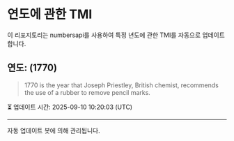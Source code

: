 
# 연도에 관한 TMI

이 리포지토리는 numbersapi를 사용하여 특정 년도에 관한 TMI를 자동으로 업데이트합니다.

## 연도: (1770)
> 1770 is the year that Joseph Priestley, British chemist, recommends the use of a rubber to remove pencil marks.

⏳ 업데이트 시간: 2025-09-10 10:20:03 (UTC)

---
자동 업데이트 봇에 의해 관리됩니다.
